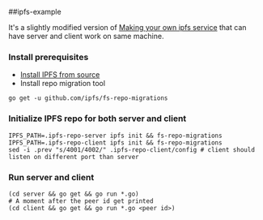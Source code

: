 ##ipfs-example

It's a slightly modified version of [Making your own ipfs service](https://ipfs.io/ipfs/QmTkzDwWqPbnAh5YiV5VwcTLnGdwSNsNTn2aDxdXBFca7D/example#/ipfs/QmQwAP9vFjbCtKvD8RkJdCvPHqLQjZfW7Mqbbqx18zd8j7/api/service/readme.md) that can have server and client work on same machine.

### Install prerequisites

* [Install IPFS from source](https://github.com/ipfs/go-ipfs/#download--compile-ipfs)
* Install repo migration tool
```
go get -u github.com/ipfs/fs-repo-migrations
```

### Initialize IPFS repo for both server and client
```
IPFS_PATH=.ipfs-repo-server ipfs init && fs-repo-migrations
IPFS_PATH=.ipfs-repo-client ipfs init && fs-repo-migrations
sed -i .prev "s/4001/4002/" .ipfs-repo-client/config # client should listen on different port than server
```

### Run server and client
```
(cd server && go get && go run *.go)
# A moment after the peer id get printed
(cd client && go get && go run *.go <peer id>)
```
